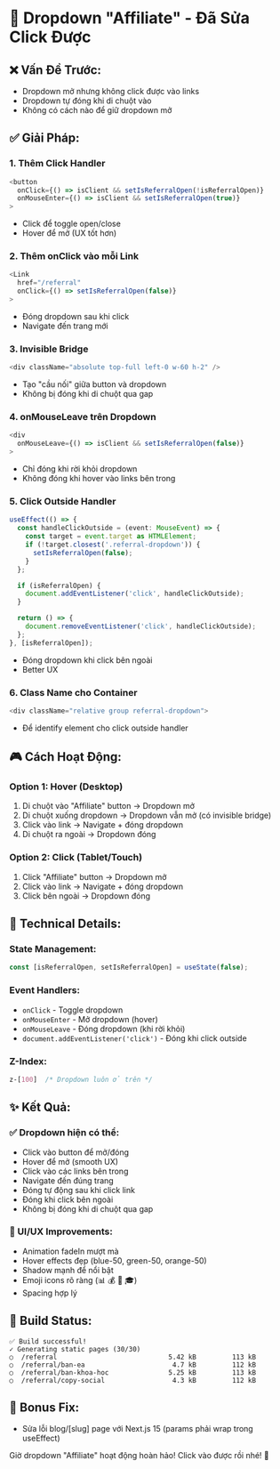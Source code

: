# 🎯 Dropdown "Affiliate" - Đã Sửa Click Được

## ❌ **Vấn Đề Trước:**
- Dropdown mở nhưng không click được vào links
- Dropdown tự đóng khi di chuột vào
- Không có cách nào để giữ dropdown mở

## ✅ **Giải Pháp:**

### 1. **Thêm Click Handler**
```typescript
<button
  onClick={() => isClient && setIsReferralOpen(!isReferralOpen)}
  onMouseEnter={() => isClient && setIsReferralOpen(true)}
>
```
- Click để toggle open/close
- Hover để mở (UX tốt hơn)

### 2. **Thêm onClick vào mỗi Link**
```typescript
<Link
  href="/referral"
  onClick={() => setIsReferralOpen(false)}
>
```
- Đóng dropdown sau khi click
- Navigate đến trang mới

### 3. **Invisible Bridge**
```typescript
<div className="absolute top-full left-0 w-60 h-2" />
```
- Tạo "cầu nối" giữa button và dropdown
- Không bị đóng khi di chuột qua gap

### 4. **onMouseLeave trên Dropdown**
```typescript
<div 
  onMouseLeave={() => isClient && setIsReferralOpen(false)}
>
```
- Chỉ đóng khi rời khỏi dropdown
- Không đóng khi hover vào links bên trong

### 5. **Click Outside Handler**
```typescript
useEffect(() => {
  const handleClickOutside = (event: MouseEvent) => {
    const target = event.target as HTMLElement;
    if (!target.closest('.referral-dropdown')) {
      setIsReferralOpen(false);
    }
  };

  if (isReferralOpen) {
    document.addEventListener('click', handleClickOutside);
  }

  return () => {
    document.removeEventListener('click', handleClickOutside);
  };
}, [isReferralOpen]);
```
- Đóng dropdown khi click bên ngoài
- Better UX

### 6. **Class Name cho Container**
```typescript
<div className="relative group referral-dropdown">
```
- Để identify element cho click outside handler

## 🎮 **Cách Hoạt Động:**

### Option 1: Hover (Desktop)
1. Di chuột vào "Affiliate" button → Dropdown mở
2. Di chuột xuống dropdown → Dropdown vẫn mở (có invisible bridge)
3. Click vào link → Navigate + đóng dropdown
4. Di chuột ra ngoài → Dropdown đóng

### Option 2: Click (Tablet/Touch)
1. Click "Affiliate" button → Dropdown mở
2. Click vào link → Navigate + đóng dropdown
3. Click bên ngoài → Dropdown đóng

## 🔧 **Technical Details:**

### State Management:
```typescript
const [isReferralOpen, setIsReferralOpen] = useState(false);
```

### Event Handlers:
- `onClick` - Toggle dropdown
- `onMouseEnter` - Mở dropdown (hover)
- `onMouseLeave` - Đóng dropdown (khi rời khỏi)
- `document.addEventListener('click')` - Đóng khi click outside

### Z-Index:
```css
z-[100]  /* Dropdown luôn ở trên */
```

## ✨ **Kết Quả:**

### ✅ Dropdown hiện có thể:
- Click vào button để mở/đóng
- Hover để mở (smooth UX)
- Click vào các links bên trong
- Navigate đến đúng trang
- Đóng tự động sau khi click link
- Đóng khi click bên ngoài
- Không bị đóng khi di chuột qua gap

### 🎨 UI/UX Improvements:
- Animation fadeIn mượt mà
- Hover effects đẹp (blue-50, green-50, orange-50)
- Shadow mạnh để nổi bật
- Emoji icons rõ ràng (📊 💰 👥 🎓)
- Spacing hợp lý

## 🚀 **Build Status:**
```
✅ Build successful!
✓ Generating static pages (30/30)
○  /referral                            5.42 kB         113 kB
○  /referral/ban-ea                      4.7 kB         112 kB
○  /referral/ban-khoa-hoc               5.25 kB         113 kB
○  /referral/copy-social                 4.3 kB         112 kB
```

## 📝 **Bonus Fix:**
- Sửa lỗi blog/[slug] page với Next.js 15 (params phải wrap trong useEffect)

Giờ dropdown "Affiliate" hoạt động hoàn hảo! Click vào được rồi nhé! 🎉


